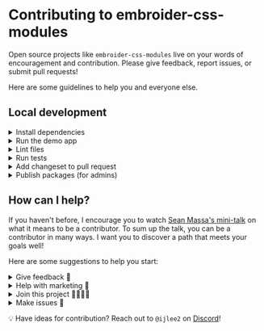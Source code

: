 # Contributing to embroider-css-modules

Open source projects like `embroider-css-modules` live on your words of encouragement and contribution. Please give feedback, report issues, or submit pull requests!

Here are some guidelines to help you and everyone else.


## Local development

<details>

<summary>Install dependencies</summary>

1. Fork and clone this repo.

    ```sh
    git clone git@github.com:<your-github-handle>/embroider-css-modules.git
    ```

1. Change directory.

    ```sh
    cd embroider-css-modules
    ```

1. Use [`pnpm`](https://pnpm.io/installation) to install dependencies.

    ```sh
    pnpm install
    ```

</details>


<details>

<summary>Run the demo app</summary>

1. Once dependencies have been installed, you can run the [demo app](./docs/my-app).

    ```sh
    # From the workspace root
    pnpm start
    ```

1. Open the app at [http://localhost:4200](http://localhost:4200).

</details>


<details>

<summary>Lint files</summary>

1. When you write code, please check that it meets the linting rules.

    ```sh
    # From the workspace root
    pnpm lint
    ```

1. You can run `lint:fix` to automatically fix linting errors.

    ```sh
    # From the workspace root
    pnpm lint:fix
    ```

</details>


<details>

<summary>Run tests</summary>

1. When you write code, please check that all tests continue to pass.

    ```sh
    # From the workspace root
    pnpm test
    ```

</details>


<details>

<summary>Add changeset to pull request</code></summary>

1. To record how a pull request affects packages, you will want to add a changeset.

    The changeset provides a summary of the code change. It also describes how package versions should be updated (major, minor, or patch) as a result of the code change.

    ```sh
    # From the workspace root
    pnpm changeset
    ```

</details>


<details>

<summary>Publish packages (for admins)</summary>

1. Generate a [personal access token](https://github.com/settings/tokens/) in GitHub, with `repo` and `read:user` scopes enabled.

1. Run the `release:changelog` script. This removes changesets, updates the package versions, and updates the `CHANGELOG`'s.

    ```sh
    # From the workspace root
    GITHUB_TOKEN=<YOUR_PERSONAL_ACCESS_TOKEN> pnpm release:changelog
    ```

1. The workspace root's version (e.g. `0.1.3`) is more of an identifier than a (semantic) version. We will use it to name the tag that will be published.

    In the root `package.json`, update the version following the "highest-version" formula:

    ```
    workspace root version = max(
      max(all package versions),
      workspace root version + 0.0.1,
    );
    ```

1. [Create a tag](https://github.com/ijlee2/embroider-css-modules/releases/new) and provide release notes. The tag name should match the workspace root's version.

1. Publish the packages.

    ```sh
    # From the workspace root
    pnpm release:publish
    ```

</details>


## How can I help?

If you haven't before, I encourage you to watch [Sean Massa's mini-talk](https://www.youtube.com/watch?v=CcSKlsc_AhQ) on what it means to be a contributor. To sum up the talk, you can be a contributor in many ways. I want you to discover a path that meets your goals well!

Here are some suggestions to help you start:


<details>

<summary>Give feedback 💞</summary>

1. An open source project's value comes from people using the code and extending it to make greater things. Let me know how you use CSS modules in your Ember app or addon!

1. You can **create an issue** to:

    - Share how you used `embroider-css-modules`
    - Share what you liked or didn't like about `embroider-css-modules`

</details>


<details>

<summary>Help with marketing 📢</summary>

1. Platforms include:

    - Blog post
    - GitHub star
    - Meetup or conference talk
    - Social media
    - Word of mouth

</details>


<details>

<summary>Join this project 👩‍💻👨‍💻</summary>

1. Help me maintain the project! I have limited time and there is much that I don't know.

    - Cut releases
    - Research new ways to implement CSS modules
    - Respond to issues
    - Review pull requests

</details>


<details>

<summary>Make issues 📝</summary>

1. In addition to sharing feedback (described in `Give feedback`), you can create an issue to:

    - Ask for better documentation
    - Ask for new feature or refactor
    - Report bug
    - Report outdated dependency

1. When reporting a bug, please provide details to help me understand what's going on. If possible, please use the latest version of `embroider-css-modules` and set up a public demo that I (and others) can check the code.

</details>


💡 Have ideas for contribution? Reach out to `@ijlee2` on [Discord](https://discord.com/invite/emberjs)!
